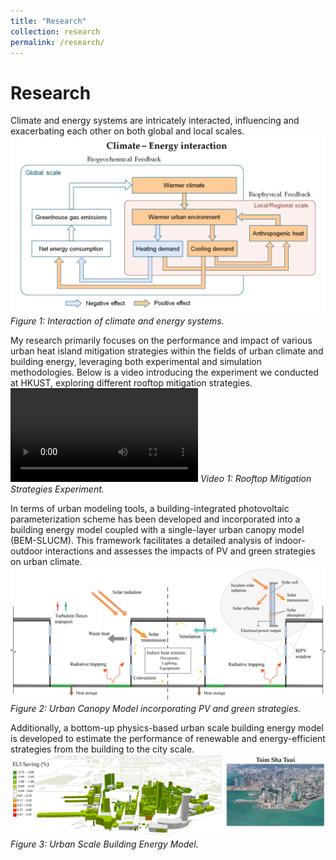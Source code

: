 ```yaml
---
title: "Research"
collection: research
permalink: /research/
---
```


Research
======
Climate and energy systems are intricately interacted, influencing and exacerbating each other on both global and local scales.
![Climate-Energy Interaction Diagram](/images/C_E.png)
*Figure 1: Interaction of climate and energy systems.*

My research primarily focuses on the performance and impact of various urban heat island mitigation strategies within the fields of urban climate and building energy, leveraging both experimental and simulation methodologies. 
Below is a video introducing the experiment we conducted at HKUST, exploring different rooftop mitigation strategies.
<video src="/images/PVIGR_480p.mp4" controls>
Your browser does not support the video tag.
</video>
*Video 1: Rooftop Mitigation Strategies Experiment.*

In terms of urban modeling tools, a building-integrated photovoltaic parameterization scheme has been developed and incorporated into a building energy model coupled with a single-layer urban canopy model (BEM-SLUCM). This framework facilitates a detailed analysis of indoor-outdoor interactions and assesses the impacts of PV and green strategies on urban climate.
![Urban Canopy Model](/images/UCM.png)
*Figure 2: Urban Canopy Model incorporating PV and green strategies.*

Additionally, a bottom-up physics-based urban scale building energy model is developed to estimate the performance of renewable and energy-efficient strategies from the building to the city scale.
![Urban Building Energy Model](/images/UBEM.png)
*Figure 3: Urban Scale Building Energy Model.*
